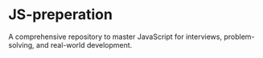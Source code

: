 # JS-preperation
A comprehensive repository to master JavaScript for interviews, problem-solving, and real-world development. 

